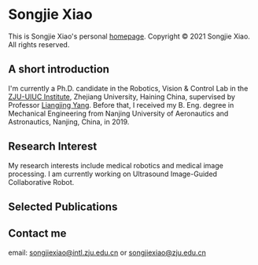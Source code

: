 # Songjie Xiao
This is Songjie Xiao's personal [homepage](https://carrot404.github.io/).
Copyright © 2021 Songjie Xiao. All rights reserved.

## A short introduction
I'm currently a Ph.D. candidate in the Robotics, Vision & Control Lab in the [ZJU-UIUC Institute](https://zjui.intl.zju.edu.cn/), Zhejiang University, Haining China, supervised by Professor [Liangjing Yang](https://person.zju.edu.cn/ylj). Before that, I received my B. Eng. degree in Mechanical Engineering from Nanjing University of Aeronautics and Astronautics, Nanjing, China, in 2019.

## Research Interest
My research interests include medical robotics and medical image processing. I am currently working on Ultrasound Image-Guided Collaborative Robot.


## Selected Publications


## Contact me
email: songjiexiao@intl.zju.edu.cn or songjiexiao@zju.edu.cn

